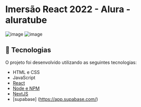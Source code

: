 # Imersão React 2022 - Alura - aluratube

![image](https://user-images.githubusercontent.com/101356855/201175310-5f8e413c-2b61-4b2c-beef-81dc2f6b78cb.png)
![image](https://user-images.githubusercontent.com/101356855/201175421-7a78363f-28fc-4660-9f1e-076c6d270391.png)


## 🚀 Tecnologias

O projeto foi desenvolvido utilizando as seguintes tecnologias:
- HTML e CSS
- JavaScript
- [React](https://pt-br.reactjs.org/)
- [Node e NPM](https://nodejs.org/)
- [NextJS](https://nextjs.org/)
- [supabase] (https://app.supabase.com/)

